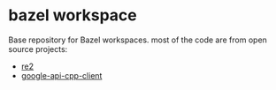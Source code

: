 # bazel workspace

Base repository for Bazel workspaces.
most of the code are from open source projects:

- [re2](https://github.com/google/re2)
- [google-api-cpp-client](https://github.com/google/google-api-cpp-client)

